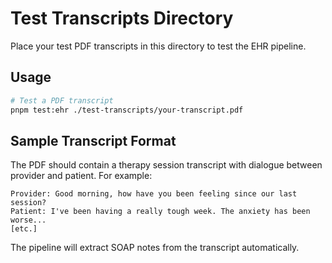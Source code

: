 # Test Transcripts Directory

Place your test PDF transcripts in this directory to test the EHR pipeline.

## Usage

```bash
# Test a PDF transcript
pnpm test:ehr ./test-transcripts/your-transcript.pdf
```

## Sample Transcript Format

The PDF should contain a therapy session transcript with dialogue between provider and patient. For example:

```
Provider: Good morning, how have you been feeling since our last session?
Patient: I've been having a really tough week. The anxiety has been worse...
[etc.]
```

The pipeline will extract SOAP notes from the transcript automatically.
